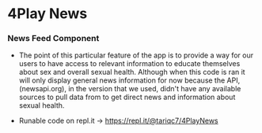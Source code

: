 # 4Play News

### News Feed Component
- The point of this particular feature of the app is to provide a way for our users to have access to relevant information to educate themselves about sex and overall sexual health. Although when this code is ran it will only display general news information for now because the API, (newsapi.org), in the version that we used, didn't have any available sources to pull data from to get direct news and information about sexual health. 

- Runable code on repl.it -> https://repl.it/@tariqc7/4PlayNews
